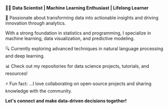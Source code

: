   👩‍💻 **Data Scientist | Machine Learning Enthusiast | Lifelong Learner**
 
 🌟 Passionate about transforming data into actionable insights and driving innovation through analytics.
 
   With a strong foundation in statistics and programming, I specialize in machine learning, data visualization, and predictive modeling.
 
🔍 Currently exploring advanced techniques in natural language processing and deep learning. 

📊 Check out my repositories for data science projects, tutorials, and resources! 

⚡ Fun fact: ...I love collaborating on open-source projects and sharing knowledge with the community.

  **Let's connect and make data-driven decisions together!**

